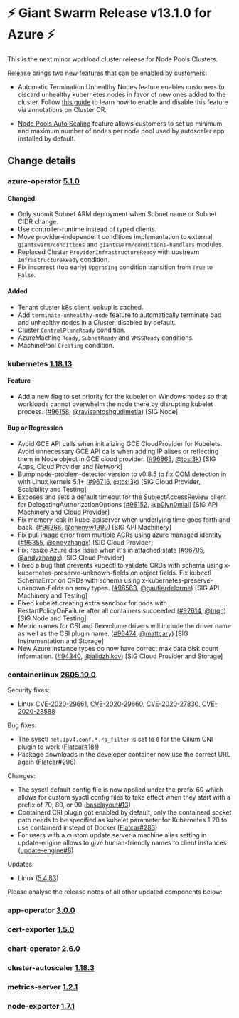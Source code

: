 # :zap: Giant Swarm Release v13.1.0 for Azure :zap:

This is the next minor workload cluster release for Node Pools Clusters.

Release brings two new features that can be enabled by customers:

- Automatic Termination Unhealthy Nodes feature enables customers to discard unhealthy kubernetes nodes in favor of new ones added to the cluster. Follow [this guide](https://docs.giantswarm.io/basics/automatic-termination-of-bad-nodes/) to learn how to enable and disable this feature via annotations on Cluster CR.

- [Node Pools Auto Scaling](https://docs.giantswarm.io/basics/nodepools/#autoscaling) feature allows customers to set up minimum and maximum number of nodes per node pool used by autoscaler app installed by default.


## Change details


### azure-operator [5.1.0](https://github.com/giantswarm/aws-operator/releases/tag/v5.1.0)

#### Changed
- Only submit Subnet ARM deployment when Subnet name or Subnet CIDR change.
- Use controller-runtime instead of typed clients.
- Move provider-independent conditions implementation to external `giantswarm/conditions` and `giantswarm/conditions-handlers` modules.
- Replaced Cluster `ProviderInfrastructureReady` with upstream `InfrastructureReady` condition.
- Fix incorrect (too early) `Upgrading` condition transition from `True` to `False`.
#### Added
- Tenant cluster k8s client lookup is cached.
- Add `terminate-unhealthy-node` feature to automatically terminate bad and unhealthy nodes in a Cluster, disabled by default.
- Cluster `ControlPlaneReady` condition.
- AzureMachine `Ready`, `SubnetReady` and `VMSSReady` conditions.
- MachinePool `Creating` condition.

### kubernetes [1.18.13](https://github.com/kubernetes/kubernetes/releases/tag/v1.18.13)

#### Feature
- Add a new flag to set priority for the kubelet on Windows nodes so that workloads cannot overwhelm the node there by disrupting kubelet process. ([#96158](https://github.com/kubernetes/kubernetes/pull/96158), [@ravisantoshgudimetla](https://github.com/ravisantoshgudimetla)) [SIG Node]
#### Bug or Regression
- Avoid GCE API calls when initializing GCE CloudProvider for Kubelets.
  Avoid unnecessary GCE API calls when adding IP alises or reflecting them in Node object in GCE cloud provider. ([#96863](https://github.com/kubernetes/kubernetes/pull/96863), [@tosi3k](https://github.com/tosi3k)) [SIG Apps, Cloud Provider and Network]
- Bump node-problem-detector version to v0.8.5 to fix OOM detection in with Linux kernels 5.1+ ([#96716](https://github.com/kubernetes/kubernetes/pull/96716), [@tosi3k](https://github.com/tosi3k)) [SIG Cloud Provider, Scalability and Testing]
- Exposes and sets a default timeout for the SubjectAccessReview client for DelegatingAuthorizationOptions ([#96152](https://github.com/kubernetes/kubernetes/pull/96152), [@p0lyn0mial](https://github.com/p0lyn0mial)) [SIG API Machinery and Cloud Provider]
- Fix memory leak in kube-apiserver when underlying time goes forth and back. ([#96266](https://github.com/kubernetes/kubernetes/pull/96266), [@chenyw1990](https://github.com/chenyw1990)) [SIG API Machinery]
- Fix pull image error from multiple ACRs using azure managed identity ([#96355](https://github.com/kubernetes/kubernetes/pull/96355), [@andyzhangx](https://github.com/andyzhangx)) [SIG Cloud Provider]
- Fix: resize Azure disk issue when it's in attached state ([#96705](https://github.com/kubernetes/kubernetes/pull/96705), [@andyzhangx](https://github.com/andyzhangx)) [SIG Cloud Provider]
- Fixed a bug that prevents kubectl to validate CRDs with schema using x-kubernetes-preserve-unknown-fields on object fields.
  Fix kubectl SchemaError on CRDs with schema using x-kubernetes-preserve-unknown-fields on array types. ([#96563](https://github.com/kubernetes/kubernetes/pull/96563), [@gautierdelorme](https://github.com/gautierdelorme)) [SIG API Machinery and Testing]
- Fixed kubelet creating extra sandbox for pods with RestartPolicyOnFailure after all containers succeeded ([#92614](https://github.com/kubernetes/kubernetes/pull/92614), [@tnqn](https://github.com/tnqn)) [SIG Node and Testing]
- Metric names for CSI and flexvolume drivers will include the driver name as well as the CSI plugin name. ([#96474](https://github.com/kubernetes/kubernetes/pull/96474), [@mattcary](https://github.com/mattcary)) [SIG Instrumentation and Storage]
- New Azure instance types do now have correct max data disk count information. ([#94340](https://github.com/kubernetes/kubernetes/pull/94340), [@ialidzhikov](https://github.com/ialidzhikov)) [SIG Cloud Provider and Storage]


### containerlinux [2605.10.0](https://www.flatcar-linux.org/releases/#release-2605.10.0)

Security fixes:

*   Linux [CVE-2020-29661](https://nvd.nist.gov/vuln/detail/CVE-2020-29661), [CVE-2020-29660](https://nvd.nist.gov/vuln/detail/CVE-2020-29660), [CVE-2020-27830](https://nvd.nist.gov/vuln/detail/CVE-2020-27830), [CVE-2020-28588](https://nvd.nist.gov/vuln/detail/CVE-2020-28588)

Bug fixes:

*   The sysctl `net.ipv4.conf.*.rp_filter` is set to `0` for the Cilium CNI plugin to work ([Flatcar#181](https://github.com/kinvolk/Flatcar/issues/181))
*   Package downloads in the developer container now use the correct URL again ([Flatcar#298](https://github.com/kinvolk/Flatcar/issues/298))

Changes:

*   The sysctl default config file is now applied under the prefix 60 which allows for custom sysctl config files to take effect when they start with a prefix of 70, 80, or 90 ([baselayout#13](https://github.com/kinvolk/baselayout/pull/13))
*   Containerd CRI plugin got enabled by default, only the containerd socket path needs to be specified as kubelet parameter for Kubernetes 1.20 to use containerd instead of Docker ([Flatcar#283](https://github.com/kinvolk/Flatcar/issues/283))
*   For users with a custom update server a machine alias setting in update-engine allows to give human-friendly names to client instances ([update-engine#8](https://github.com/kinvolk/update_engine/pull/8))

Updates:

*   Linux ([5.4.83](https://lwn.net/Articles/839875/))


Please analyse the release notes of all other updated components below:

### app-operator [3.0.0](https://github.com/giantswarm/app-operator/blob/master/CHANGELOG.md#300---2021-01-05)
### cert-exporter [1.5.0](https://github.com/giantswarm/cert-exporter/blob/master/CHANGELOG.md#150---2021-01-05)
### chart-operator [2.6.0](https://github.com/giantswarm/chart-operator/blob/master/CHANGELOG.md#260---2020-12-21)
### cluster-autoscaler [1.18.3](https://github.com/giantswarm/cluster-autoscaler-app/blob/release-v1.18.x/CHANGELOG.md#1183---2020-11-03)
### metrics-server [1.2.1](https://github.com/giantswarm/metrics-server-app/blob/master/CHANGELOG.md#121---2020-12-10)
### node-exporter [1.7.1](https://github.com/giantswarm/node-exporter-app/blob/master/CHANGELOG.md#171---2020-12-11)
